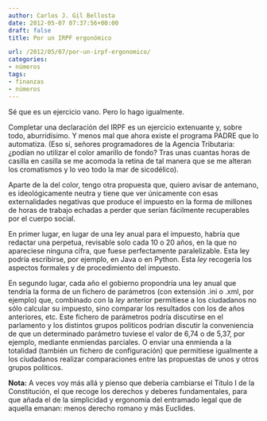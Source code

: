 ```yaml
---
author: Carlos J. Gil Bellosta
date: 2012-05-07 07:37:56+00:00
draft: false
title: Por un IRPF ergonómico

url: /2012/05/07/por-un-irpf-ergonomico/
categories:
- números
tags:
- finanzas
- números
---
```


Sé que es un ejercicio vano. Pero lo hago igualmente.

Completar una declaración del IRPF es un ejercicio extenuante y, sobre todo, aburridísimo. Y menos mal que ahora existe el programa PADRE que lo automatiza. (Eso sí, señores programadores de la Agencia Tributaria: ¿podían no utilizar el color amarillo de fondo? Tras unas cuantas horas de casilla en casilla se me acomoda la retina de tal manera que se me alteran los cromatismos y lo veo todo la mar de sicodélico).

Aparte de la del color, tengo otra propuesta que, quiero avisar de antemano, es ideológicamente neutra y tiene que ver únicamente con esas externalidades negativas que produce el impuesto en la forma de millones de horas de trabajo echadas a perder que serían fácilmente recuperables por el cuerpo social.

En primer lugar, en lugar de una ley anual para el impuesto, habría que redactar una perpetua, revisable solo cada 10 o 20 años, en la que no apareciese ninguna cifra, que fuese perfectamente paralelizable. Esta ley podría escribirse, por ejemplo, en Java o en Python. Esta _ley_ recogería los aspectos formales y de procedimiento del impuesto.

En segundo lugar, cada año el gobierno propondría una ley anual que tendría la forma de un fichero de parámetros (con extensión .ini o .xml, por ejemplo) que, combinado con la _ley_ anterior permitiese a los ciudadanos no sólo calcular su impuesto, sino comparar los resultados con los de años anteriores, etc. Este fichero de parámetros podría discutirse en el parlamento y los distintos grupos políticos podrían discutir la conveniencia de que un determinado parámetro tuviese el valor de 6,74 o de 5,37, por ejemplo, mediante enmiendas parciales. O enviar una enmienda a la totalidad (también un fichero de configuración) que permitiese igualmente a los ciudadanos realizar comparaciones entre las propuestas de unos y otros grupos politicos.

**Nota:** A veces voy más allá y pienso que debería cambiarse el Título I de la Constitución, el que recoge los derechos y deberes fundamentales, para que añada el de la simplicidad y ergonomía del entramado legal que de aquella emanan: menos derecho romano y más Euclides.
